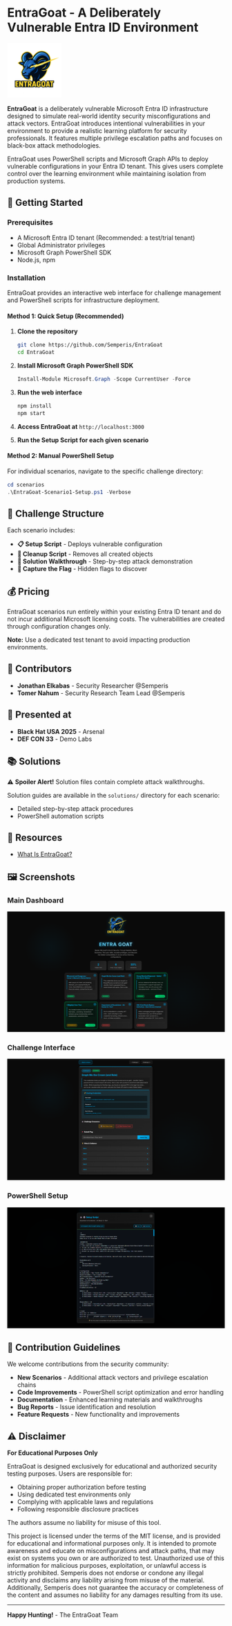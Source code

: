 # EntraGoat - A Deliberately Vulnerable Entra ID Environment

<img src="./assets/LogoEntra.png" width=25% height=25%>

**EntraGoat** is a deliberately vulnerable Microsoft Entra ID infrastructure designed to simulate real-world identity security misconfigurations and attack vectors. EntraGoat introduces intentional vulnerabilities in your environment to provide a realistic learning platform for security professionals. It features multiple privilege escalation paths and focuses on black-box attack methodologies.

EntraGoat uses PowerShell scripts and Microsoft Graph APIs to deploy vulnerable configurations in your Entra ID tenant. This gives users complete control over the learning environment while maintaining isolation from production systems.


## 🚀 Getting Started

### Prerequisites
- A Microsoft Entra ID tenant (Recommended: a test/trial tenant)
- Global Administrator privileges
- Microsoft Graph PowerShell SDK
- Node.js, npm

### Installation

EntraGoat provides an interactive web interface for challenge management and PowerShell scripts for infrastructure deployment.

#### Method 1: Quick Setup (Recommended)

1. **Clone the repository**
   ```bash
   git clone https://github.com/Semperis/EntraGoat
   cd EntraGoat
   ```

2. **Install Microsoft Graph PowerShell SDK**
   ```powershell
   Install-Module Microsoft.Graph -Scope CurrentUser -Force
   ```

3. **Run the web interface**
   ```bash
   npm install
   npm start
   ```

4. **Access EntraGoat at** `http://localhost:3000`

5. **Run the Setup Script for each given scenario**

#### Method 2: Manual PowerShell Setup

For individual scenarios, navigate to the specific challenge directory:

```powershell
cd scenarios
.\EntraGoat-Scenario1-Setup.ps1 -Verbose
```

## 🎯 Challenge Structure

Each scenario includes:
- **📋 Setup Script** - Deploys vulnerable configuration
- **🧹 Cleanup Script** - Removes all created objects
- **📖 Solution Walkthrough** - Step-by-step attack demonstration
- **🎌 Capture the Flag** - Hidden flags to discover

## 💰 Pricing

EntraGoat scenarios run entirely within your existing Entra ID tenant and do not incur additional Microsoft licensing costs. The vulnerabilities are created through configuration changes only.

**Note:** Use a dedicated test tenant to avoid impacting production environments.

## 👥 Contributors

- **Jonathan Elkabas** - Security Researcher @Semperis
- **Tomer Nahum** - Security Research Team Lead @Semperis

## 🎯 Presented at

- **Black Hat USA 2025** - Arsenal
- **DEF CON 33** - Demo Labs

## 📚 Solutions

⚠️ **Spoiler Alert!** Solution files contain complete attack walkthroughs.

Solution guides are available in the `solutions/` directory for each scenario:
- Detailed step-by-step attack procedures
- PowerShell automation scripts

## 📝  Resources
- [What Is EntraGoat?](https://www.semperis.com/blog/what-is-entragoat-entra-id-simulation-environment/)

## 🖼️ Screenshots

### Main Dashboard
![Main Dashboard](./screenshots/dashboard.png)

### Challenge Interface
![Challenge Interface](./screenshots/challenge-view.png)

### PowerShell Setup
![PowerShell Setup](./screenshots/powershell-setup.png)


## 🤝 Contribution Guidelines

We welcome contributions from the security community:

- **New Scenarios** - Additional attack vectors and privilege escalation chains
- **Code Improvements** - PowerShell script optimization and error handling
- **Documentation** - Enhanced learning materials and walkthroughs
- **Bug Reports** - Issue identification and resolution
- **Feature Requests** - New functionality and improvements

## ⚠️ Disclaimer

**For Educational Purposes Only**

EntraGoat is designed exclusively for educational and authorized security testing purposes. Users are responsible for:
- Obtaining proper authorization before testing
- Using dedicated test environments only
- Complying with applicable laws and regulations
- Following responsible disclosure practices

The authors assume no liability for misuse of this tool.

This project is licensed under the terms of the MIT license, and is provided for educational and informational purposes only. It is intended to promote awareness and educate on misconfigurations and attack paths, that may exist on systems you own or are authorized to test. Unauthorized use of this information for malicious purposes, exploitation, or unlawful access is strictly prohibited. Semperis does not endorse or condone any illegal activity and disclaims any liability arising from misuse of the material. Additionally, Semperis does not guarantee the accuracy or completeness of the content and assumes no liability for any damages resulting from its use.

---

**Happy Hunting!** - The EntraGoat Team
